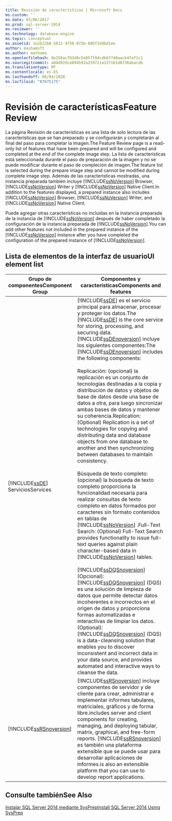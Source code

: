 ```yaml
---
title: Revisión de características | Microsoft Docs
ms.custom: ''
ms.date: 03/06/2017
ms.prod: sql-server-2014
ms.reviewer: ''
ms.technology: database-engine
ms.topic: conceptual
ms.assetid: 1e2b22b8-5811-4f50-875b-685f3ddbd1ee
author: mashamsft
ms.author: mathoma
ms.openlocfilehash: 8e258ac763d8c5e057f8dcdb6f740aacb4fef1c1
ms.sourcegitcommit: ad4d92dce894592a259721a1571b1d8736abacdb
ms.translationtype: MT
ms.contentlocale: es-ES
ms.lasthandoff: 08/04/2020
ms.locfileid: "87675175"
---
```

# <a name="feature-review"></a><span data-ttu-id="2d3c5-102">Revisión de características</span><span class="sxs-lookup"><span data-stu-id="2d3c5-102">Feature Review</span></span>
  <span data-ttu-id="2d3c5-103">La página Revisión de características es una lista de solo lectura de las características que se han preparado y se configurarán y completarán al final del paso para completar la imagen.</span><span class="sxs-lookup"><span data-stu-id="2d3c5-103">The Feature Review page is a read-only list of features that have been prepared and will be configured and completed at the end of the complete image step.</span></span> <span data-ttu-id="2d3c5-104">La lista de características está seleccionada durante el paso de preparación de la imagen y no se puede modificar durante el paso de compleción de imagen.</span><span class="sxs-lookup"><span data-stu-id="2d3c5-104">The feature list is selected during the prepare image step and cannot be modified during complete image step.</span></span> <span data-ttu-id="2d3c5-105">Además de las características mostradas, una instancia preparada también incluye [!INCLUDE[ssNoVersion](../../includes/ssnoversion-md.md)] Browser, [!INCLUDE[ssNoVersion](../../includes/ssnoversion-md.md)] Writer y [!INCLUDE[ssNoVersion](../../includes/ssnoversion-md.md)] Native Client.</span><span class="sxs-lookup"><span data-stu-id="2d3c5-105">In addition to the features displayed, a prepared instance also includes [!INCLUDE[ssNoVersion](../../includes/ssnoversion-md.md)] Browser, [!INCLUDE[ssNoVersion](../../includes/ssnoversion-md.md)] Writer, and [!INCLUDE[ssNoVersion](../../includes/ssnoversion-md.md)] Native Client.</span></span>  
  
 <span data-ttu-id="2d3c5-106">Puede agregar otras características no incluidas en la instancia preparada de la instancia de [!INCLUDE[ssNoVersion](../../includes/ssnoversion-md.md)] después de haber completado la configuración de la instancia preparada de [!INCLUDE[ssNoVersion](../../includes/ssnoversion-md.md)].</span><span class="sxs-lookup"><span data-stu-id="2d3c5-106">You can add other features not included in the prepared instance of the [!INCLUDE[ssNoVersion](../../includes/ssnoversion-md.md)] instance after you have completed the configuration of the prepared instance of [!INCLUDE[ssNoVersion](../../includes/ssnoversion-md.md)].</span></span>  
  
## <a name="ui-element-list"></a><span data-ttu-id="2d3c5-107">Lista de elementos de la interfaz de usuario</span><span class="sxs-lookup"><span data-stu-id="2d3c5-107">UI element list</span></span>  
  
|<span data-ttu-id="2d3c5-108">Grupo de componentes</span><span class="sxs-lookup"><span data-stu-id="2d3c5-108">Component Group</span></span>|<span data-ttu-id="2d3c5-109">Componentes y características</span><span class="sxs-lookup"><span data-stu-id="2d3c5-109">Components and features</span></span>|  
|---------------------|-----------------------------|  
|[!INCLUDE[ssDE](../../includes/ssde-md.md)] <span data-ttu-id="2d3c5-110">Servicios</span><span class="sxs-lookup"><span data-stu-id="2d3c5-110">Services</span></span>|<span data-ttu-id="2d3c5-111">[!INCLUDE[ssDE](../../includes/ssde-md.md)] es el servicio principal para almacenar, procesar y proteger los datos.</span><span class="sxs-lookup"><span data-stu-id="2d3c5-111">The [!INCLUDE[ssDE](../../includes/ssde-md.md)] is the core service for storing, processing, and securing data.</span></span> <span data-ttu-id="2d3c5-112">[!INCLUDE[ssDEnoversion](../../includes/ssdenoversion-md.md)] incluye los siguientes componentes:</span><span class="sxs-lookup"><span data-stu-id="2d3c5-112">The [!INCLUDE[ssDEnoversion](../../includes/ssdenoversion-md.md)] includes the following components:</span></span><br /><br /> <span data-ttu-id="2d3c5-113">Replicación: (opcional) la replicación es un conjunto de tecnologías destinadas a la copia y distribución de datos y objetos de base de datos desde una base de datos a otra, para luego sincronizar ambas bases de datos y mantener su coherencia.</span><span class="sxs-lookup"><span data-stu-id="2d3c5-113">Replication: (Optional) Replication is a set of technologies for copying and distributing data and database objects from one database to another and then synchronizing between databases to maintain consistency.</span></span><br /><br /> <span data-ttu-id="2d3c5-114">Búsqueda de texto completo: (opcional) la búsqueda de texto completo proporciona la funcionalidad necesaria para realizar consultas de texto completo en datos formados por caracteres sin formato contenidos en tablas de [!INCLUDE[ssNoVersion](../../includes/ssnoversion-md.md)] .</span><span class="sxs-lookup"><span data-stu-id="2d3c5-114">Full-Text Search: (Optional) Full-Text Search provides functionality to issue full-text queries against plain character-based data in [!INCLUDE[ssNoVersion](../../includes/ssnoversion-md.md)] tables.</span></span><br /><br /> [!INCLUDE[ssDQSnoversion](../../includes/ssdqsnoversion-md.md)] <span data-ttu-id="2d3c5-115">(Opcional): [!INCLUDE[ssDQSnoversion](../../includes/ssdqsnoversion-md.md)] (DQS) es una solución de limpieza de datos que permite detectar datos incoherentes e incorrectos en el origen de datos y proporciona formas automatizadas e interactivas de limpiar los datos.</span><span class="sxs-lookup"><span data-stu-id="2d3c5-115">(Optional): [!INCLUDE[ssDQSnoversion](../../includes/ssdqsnoversion-md.md)] (DQS) is a data-cleansing solution that enables you to discover inconsistent and incorrect data in your data source, and provides automated and interactive ways to cleanse the data.</span></span>|  
|[!INCLUDE[ssRSnoversion](../../includes/ssrsnoversion-md.md)]|[!INCLUDE[ssRSnoversion](../../includes/ssrsnoversion-md.md)] <span data-ttu-id="2d3c5-116">incluye componentes de servidor y de cliente para crear, administrar e implementar informes tabulares, matriciales, gráficos y de forma libre.</span><span class="sxs-lookup"><span data-stu-id="2d3c5-116">includes server and client components for creating, managing, and deploying tabular, matrix, graphical, and free-form reports.</span></span> [!INCLUDE[ssRSnoversion](../../includes/ssrsnoversion-md.md)] <span data-ttu-id="2d3c5-117">es también una plataforma extensible que se puede usar para desarrollar aplicaciones de informes.</span><span class="sxs-lookup"><span data-stu-id="2d3c5-117">is also an extensible platform that you can use to develop report applications.</span></span>|  
  
## <a name="see-also"></a><span data-ttu-id="2d3c5-118">Consulte también</span><span class="sxs-lookup"><span data-stu-id="2d3c5-118">See Also</span></span>  
 [<span data-ttu-id="2d3c5-119">Instalar SQL Server 2014 mediante SysPrep</span><span class="sxs-lookup"><span data-stu-id="2d3c5-119">Install SQL Server 2014 Using SysPrep</span></span>](../../database-engine/install-windows/install-sql-server-using-sysprep.md)  
  
  
